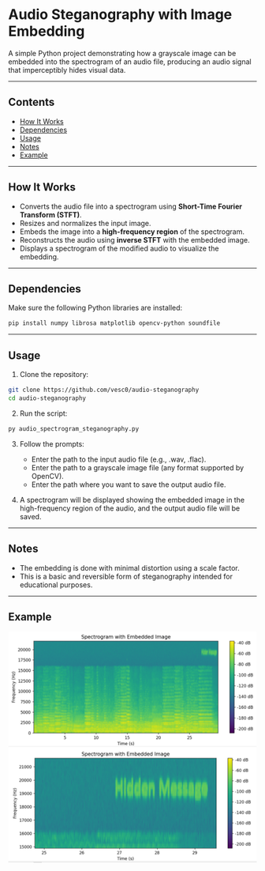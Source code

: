 # Audio Steganography with Image Embedding

A simple Python project demonstrating how a grayscale image can be embedded into the spectrogram of an audio file, producing an audio signal that imperceptibly hides visual data.

---

## Contents

- [How It Works](#how-it-works)  
- [Dependencies](#dependencies)  
- [Usage](#usage)  
- [Notes](#notes)  
- [Example](#example)  

---

## How It Works

- Converts the audio file into a spectrogram using **Short-Time Fourier Transform (STFT)**.
- Resizes and normalizes the input image.  
- Embeds the image into a **high-frequency region** of the spectrogram.  
- Reconstructs the audio using **inverse STFT** with the embedded image.  
- Displays a spectrogram of the modified audio to visualize the embedding.

---

## Dependencies

Make sure the following Python libraries are installed:

```bash
pip install numpy librosa matplotlib opencv-python soundfile
```

---

## Usage
1. Clone the repository:
```bash
git clone https://github.com/vesc0/audio-steganography
cd audio-steganography
```

2. Run the script:
```bash
py audio_spectrogram_steganography.py
```

3. Follow the prompts:
    - Enter the path to the input audio file (e.g., .wav, .flac).
    - Enter the path to a grayscale image file (any format supported by OpenCV).
    - Enter the path where you want to save the output audio file.

4. A spectrogram will be displayed showing the embedded image in the high-frequency region of the audio, and the output audio file will be saved.

---

## Notes
- The embedding is done with minimal distortion using a scale factor.
- This is a basic and reversible form of steganography intended for educational purposes.

---

## Example
![Spectrogram](images/example1.png)
![Spectrogram](images/example2.png)
